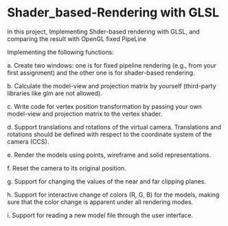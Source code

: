 # Shader_based-Rendering with GLSL
 
In this project, Implementing Shder-based rendering with GLSL, and comparing the result with OpenGL fixed PipeLine

Implementing the following functions:

a. Create two windows: one is for fixed pipeline rendering (e.g., from your first assignment) and the other one is for shader-based rendering.

b. Calculate the model-view and projection matrix by yourself (third-party libraries like glm are not allowed).

c. Write code for vertex position transformation by passing your own model-view and projection matrix to the vertex shader. 

d. Support translations and rotations of the virtual camera. Translations and rotations should be defined with respect to the coordinate system of the camera (CCS).

e. Render the models using points, wireframe and solid representations.

f. Reset the camera to its original position.

g. Support for changing the values of the near and far clipping planes.

h. Support for interactive change of colors (R, G, B) for the models, making sure that the color change is apparent under all rendering modes.

i. Support for reading a new model file through the user interface. 

